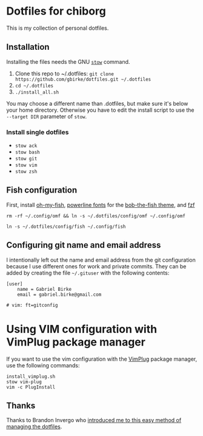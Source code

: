 # Dotfiles for chiborg

This is my collection of personal dotfiles.

## Installation

Installing the files needs the GNU [`stow`](http://www.gnu.org/software/stow/) command.

1. Clone this repo to ~/.dotfiles:
  `git clone https://github.com/gbirke/dotfiles.git ~/.dotfiles`
2. `cd ~/.dotfiles`
3. `./install_all.sh`

You may choose a different name than .dotfiles, but make sure it's below your home directory. 
Otherwise you have to edit the install script to use the `--target DIR` parameter of `stow`.

### Install single dotfiles
- `stow ack`
- `stow bash`
- `stow git`
- `stow vim`
- `stow zsh`

## Fish configuration
First, install [oh-my-fish](https://github.com/oh-my-fish/oh-my-fish), [powerline fonts](https://github.com/powerline/fonts) for the [bob-the-fish theme](https://github.com/oh-my-fish/theme-bobthefish), and [fzf](https://github.com/junegunn/fzf)

    rm -rf ~/.config/omf && ln -s ~/.dotfiles/config/omf ~/.config/omf

    ln -s ~/.dotfiles/config/fish ~/.config/fish


## Configuring git name and email address
I intentionally left out the name and email address from the git configuration because I use different ones for work and private commits.
They can be added by creating the file `~/.gituser` with the following contents:

    [user]
        name = Gabriel Birke
        email = gabriel.birke@gmail.com

    # vim: ft=gitconfig


# Using VIM configuration with VimPlug package manager
If you want to use the vim configuration with the [VimPlug][2] package manager, use the following commands:

    install_vimplug.sh
    stow vim-plug
    vim -c PlugInstall

## Thanks
Thanks to Brandon Invergo who [introduced me to this easy method of managing the dotfiles][1].

[1]: http://brandon.invergo.net/news/2012-05-26-using-gnu-stow-to-manage-your-dotfiles.html?round=two
[2]: https://github.com/junegunn/vim-plug
